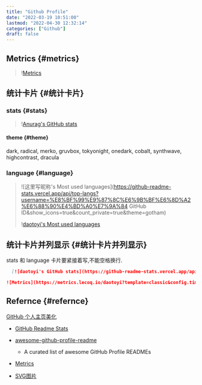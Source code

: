 ```yaml
---
title: "Github Profile"
date: "2022-03-19 10:51:00"
lastmod: "2022-04-30 12:32:14"
categories: ["Github"]
draft: false
---
```


## Metrics {#metrics}

> \![Metrics](<https://metrics.lecoq.io/daotoyi?template=classic&config.timezone=Asia%2FShanghai>)


## 统计卡片 {#统计卡片}


### stats {#stats}

> \![Anurag's GitHub stats](<https://github-readme-stats.vercel.app/api?username=anuraghazra&show_icons=true&theme=radical>)


#### theme {#theme}

dark, radical, merko, gruvbox, tokyonight, onedark, cobalt, synthwave, highcontrast, dracula


### language {#language}

> \![这里写昵称's Most used languages](<https://github-readme-stats.vercel.app/api/top-langs?username=%E8%BF%99%E9%87%8C%E6%9B%BF%E6%8D%A2%E6%88%90%E4%BD%A0%E7%9A%84> GitHub ID&amp;show_icons=true&amp;count_private=true&amp;theme=gotham)
>
> \![daotoyi's Most used languages](<https://github-readme-stats.vercel.app/api/top-langs/?username=daotoyi&layout=compact&hide_border=true&langs_count=10>)


## 统计卡片并列显示 {#统计卡片并列显示}

stats 和 language 卡片要紧接着写,不能空格换行.

```markdown
  [![daotoyi's GitHub stats](https://github-readme-stats.vercel.app/api?username=daotoyi&show_icons=true&theme=dracula)](https://github.com/anuraghazra/github-readme-stats)![daotoyi's Most used languages](https://github-readme-stats.vercel.app/api/top-langs/?username=daotoyi&layout=compact&hide_border=true&langs_count=10)

![Metrics](https://metrics.lecoq.io/daotoyi?template=classic&config.timezone=Asia%2FShanghai)
```


## Refernce {#refernce}

[GitHub 个人主页美化](https://zhuanlan.zhihu.com/p/376158697)

-   [GitHub Readme Stats](https://github.com/anuraghazra/github-readme-stats/blob/master/docs/readme_cn.md)

-   [awesome-github-profile-readme](https://github.com/abhisheknaiidu/awesome-github-profile-readme)
    -   A curated list of awesome GitHub Profile READMEs

-   [Metrics](https://metrics.lecoq.io/)

-   [SVG图片](https://shields.io/)